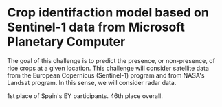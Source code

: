# Crop identifaction model based on Sentinel-1 data from Microsoft Planetary Computer

The goal of this challenge is to predict the presence, or non-presence, of rice crops at a given location. This challenge will consider satellite data from the European Copernicus (Sentinel-1) program and from NASA's Landsat program. In this sense, we will consider radar data.




1st place of Spain's EY participants. 46th place overall.
